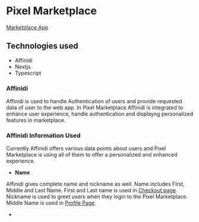 # Pixel Marketplace

[Marketplace App](https://pixels-market.vercel.app/)

## Technologies used

* Affinidi
* Nextjs
* Typescript

### Affinidi

Affinidi is used to handle Authentication of users and provide requested data of user to the web app. In Pixel Marketplace Affinidi is integrated to enhance user experience, handle authentication and displayng personalized features in marketplace.

### Affinidi Information Used

Currently Affinidi offers various data points about users and Pixel Marketplace is using all of them to offer a personalized and enhanced experience.

* **Name**

Affinidi gives complete name and nickname as well. Name includes First, Middle and Last Name. First and Last name is used in [Checkout page](https://github.com/Mahmadabid/marketplace-affinidi/blob/master/src/pages/checkout.tsx). Nickname is used to greet users when they login to the Pixel Marketplace. Middle Name is used in [Profile Page](https://github.com/Mahmadabid/marketplace-affinidi/blob/master/src/pages/profile.tsx).

* 
